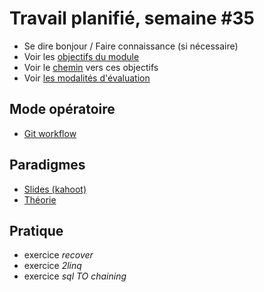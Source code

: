 # Travail planifié, semaine #35

- Se dire bonjour / Faire connaissance (si nécessaire)
- Voir les [objectifs du module](https://www.modulbaukasten.ch/module/323/1/fr-FR?title=Programmer-de-mani%C3%A8re-fonctionnelle)
- Voir le [chemin](https://roadmap.sh/r/embed?id=66b88565b64402e0526d8ebc) vers ces objectifs
- Voir [les modalités d'évaluation](../evaluation/DEP.md)

## Mode opératoire
- [Git workflow](../USEME.md)

## Paradigmes
- [Slides (kahoot)](https://create.kahoot.it/share/ict-323-paradigme/ed5b81f2-c5be-4aa4-9e50-acdbbe368c86)
- [Théorie](../supports/01-paradigmes.md)

## Pratique
- exercice *recover*
- exercice *2linq*
- exercice *sql TO chaining*
